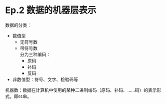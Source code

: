 # Ep.2 数据的机器层表示

数据的分类：

* 数值型
  * 无符号数
  * 带符号数  
    分为三种编码：
    * 原码
    * 补码
    * 反码
* 非数值型：符号、文字、检验码等

机器数：数据在计算机中使用的某种二进制编码（原码、补码、……码）的表示形式。即`01`串。
